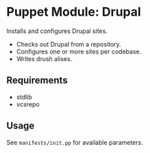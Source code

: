 # Puppet Module: Drupal

Installs and configures Drupal sites.

-   Checks out Drupal from a repository.
-   Configures one or more sites per codebase.
-   Writes drush alises.

## Requirements

-   stdlib
-   vcsrepo

## Usage

See `manifests/init.pp` for available parameters.
